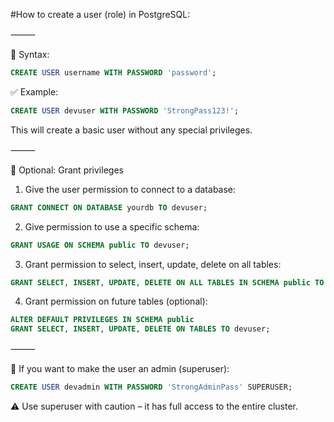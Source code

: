 #How to create a user (role) in PostgreSQL:

⸻

🔧 Syntax:
```sql
CREATE USER username WITH PASSWORD 'password';
```
✅ Example:
```sql
CREATE USER devuser WITH PASSWORD 'StrongPass123!';
```
This will create a basic user without any special privileges.

⸻

🔐 Optional: Grant privileges

1. Give the user permission to connect to a database:
```sql
GRANT CONNECT ON DATABASE yourdb TO devuser;
```
2. Give permission to use a specific schema:
```sql
GRANT USAGE ON SCHEMA public TO devuser;
```
3. Grant permission to select, insert, update, delete on all tables:
```sql
GRANT SELECT, INSERT, UPDATE, DELETE ON ALL TABLES IN SCHEMA public TO devuser;
```
4. Grant permission on future tables (optional):
```sql
ALTER DEFAULT PRIVILEGES IN SCHEMA public
GRANT SELECT, INSERT, UPDATE, DELETE ON TABLES TO devuser;
```


⸻

👑 If you want to make the user an admin (superuser):
```sql
CREATE USER devadmin WITH PASSWORD 'StrongAdminPass' SUPERUSER;
```
⚠️ Use superuser with caution – it has full access to the entire cluster.

